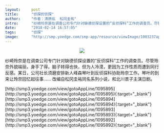 ```yaml
---
layout:     post
title:      "侦探的侦探"
author:     "作者：清原纮  松冈圭祐"
intro:      "纱崎玲奈是在调查公司专门针对缺德侦探设置的“反侦探科”工作的调查员。尽管玲奈外貌端丽，身手了得，脑子转得也快，但为人冷漠，更因为工作性质而遭到同行反感。某日，公司社长须磨安排新人峰森琴叶到反侦探科协助玲奈工作。琴叶的到来让玲奈回忆起往事…… 改编自松冈圭祐同名系列小说，和北川景子主演日剧。"
date:       "2018-02-14 16:57:05"
tags:       "侦探"
image:      "http://smp.yoedge.com/smp-app/resource/viewImage/1003237appline.png"
---
```

<div style="text-align: center">
<p><img src="http://smp.yoedge.com/smp-app/resource/viewImage/1003237appline.png"/></p>
</div>
<p class="post-meta">
<span>纱崎玲奈是在调查公司专门针对缺德侦探设置的“反侦探科”工作的调查员。尽管玲奈外貌端丽，身手了得，脑子转得也快，但为人冷漠，更因为工作性质而遭到同行反感。某日，公司社长须磨安排新人峰森琴叶到反侦探科协助玲奈工作。琴叶的到来让玲奈回忆起往事…… 改编自松冈圭祐同名系列小说，和北川景子主演日剧。</span>
</p>
[http://smp3.yoedge.com/view/gotoAppLine/1095895](http://smp3.yoedge.com/view/gotoAppLine/1095895){:target="_blank"}
[http://smp3.yoedge.com/view/gotoAppLine/1095894](http://smp3.yoedge.com/view/gotoAppLine/1095894){:target="_blank"}
[http://smp3.yoedge.com/view/gotoAppLine/1095893](http://smp3.yoedge.com/view/gotoAppLine/1095893){:target="_blank"}
[http://smp3.yoedge.com/view/gotoAppLine/1095892](http://smp3.yoedge.com/view/gotoAppLine/1095892){:target="_blank"}


